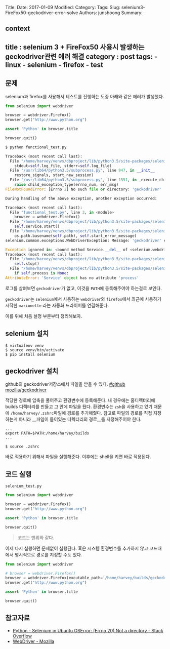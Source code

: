 Title: 
Date: 2017-01-09
Modified:
Category:
Tags:
Slug: selenium3-FireFox50-geckodriver-error-solve
Authors: junshoong
Summary:


context
---
title : selenium 3 + FireFox50 사용시 발생하는 geckodriver관련 에러 해결
category : post
tags:
    - linux
    - selenium
    - firefox
    - test
---

## 문제

selenium과 firefox를 사용해서 테스트를 진행하는 도중 아래와 같은 에러가 발생했다.

```python
from selenium import webdriver

browser = webdriver.Firefox()
browser.get("http://www.python.org")

assert 'Python' in browser.title

browser.quit()
```

```bash
$ python functional_test.py
```

```python
Traceback (most recent call last):
  File "/home/harvey/venvs/dbproject/lib/python3.5/site-packages/selenium/webdriver/common/service.py", line 74, in start
    stdout=self.log_file, stderr=self.log_file)
  File "/usr/lib64/python3.5/subprocess.py", line 947, in __init__
    restore_signals, start_new_session)
  File "/usr/lib64/python3.5/subprocess.py", line 1551, in _execute_child
    raise child_exception_type(errno_num, err_msg)
FileNotFoundError: [Errno 2] No such file or directory: 'geckodriver'

During handling of the above exception, another exception occurred:

Traceback (most recent call last):
  File "functional_test.py", line 3, in <module>
    browser = webdriver.Firefox()
  File "/home/harvey/venvs/dbproject/lib/python3.5/site-packages/selenium/webdriver/firefox/webdriver.py", line 140, in __init__
    self.service.start()
  File "/home/harvey/venvs/dbproject/lib/python3.5/site-packages/selenium/webdriver/common/service.py", line 81, in start
    os.path.basename(self.path), self.start_error_message)
selenium.common.exceptions.WebDriverException: Message: 'geckodriver' executable needs to be in PATH. 

Exception ignored in: <bound method Service.__del__ of <selenium.webdriver.firefox.service.Service object at 0x7f117dff9668>>
Traceback (most recent call last):
  File "/home/harvey/venvs/dbproject/lib/python3.5/site-packages/selenium/webdriver/common/service.py", line 173, in __del__
    self.stop()
  File "/home/harvey/venvs/dbproject/lib/python3.5/site-packages/selenium/webdriver/common/service.py", line 145, in stop
    if self.process is None:
AttributeError: 'Service' object has no attribute 'process'
```

로그를 살펴보면 `geckodriver`가 없고, 이것을 `PATH`에 등록해주어야 하는걸로 보인다. 

`geckodriver`는 `selenium`에서 사용하는 `webdriver`와 `firefox`에서 최근에 사용하기 시작한 `marionette` 라는 자동화 드라이버를 연결해준다. 

이를 위해 처음 설정 부분부터 정리해보자.



## selenium 설치

```shell
$ virtualenv venv
$ source venv/bin/activate
$ pip install selenium
```



## geckodriver 설치

github의 geckodriver저장소에서 파일을 받을 수 있다. [#github mozilla/geckodriver](https://github.com/mozilla/geckodriver/releases/tag/v0.13.0)

적당한 경로에 압축을 풀어주고 환경변수에 등록해준다. 내 경우에는 홈디렉터리에 builds 디렉터리를 만들고 그 안에 파일을 뒀다. 환경변수는 `zsh`을 사용하고 있기 때문에 `/home/harvey/.zshrc`파일에 경로를 추가해줬다. 참고로 파일의 경로를 직접 지정하는게 아니라 __파일이 들어있는 디렉터리의 경로__를 지정해주어야 한다.

```shell
...
export PATH=$PATH:/home/harvey/builds
...
```

```shell
$ source .zshrc
```

바로 적용하기 위해서 파일을 실행해준다. 이후에는 shell을 키면 바로 적용된다.



## 코드 실행

`selenium_test.py`

```python
from selenium import webdriver

browser = webdriver.Firefox()
browser.get("http://www.python.org")

assert 'Python' in browser.title

browser.quit()
```

> 코드는 맨위와 같다.

이제 다시 실행하면 문제없이 실행된다. 혹은 시스템 환경변수를 추가하지 않고 코드내에서 명시적으로 경로를 지정할 수도 있다.

```python
from selenium import webdriver

# browser = webdriver.Firefox()
browser = webdriver.Firefox(excutable_path='/home/harvey/builds/geckodriver')
browser.get("http://www.python.org")

assert 'Python' in browser.title

browser.quit()
```



## 참고자료

- [Python - Selenium in Ubuntu OSError: (Errno 20) Not a directory - Stack Overflow](http://stackoverflow.com/questions/40073548/python-selenium-in-ubuntu-oserror-errno-20-not-a-directory)
- [WebDriver - Mozilla](https://developer.mozilla.org/en-US/docs/Mozilla/QA/Marionette/WebDriver)